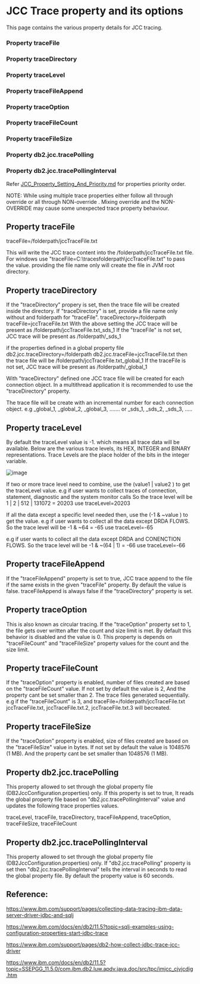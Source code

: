 # JCC Trace property and its options
This page contains the various property details for JCC tracing.

### Property traceFile
### Property traceDirectory
### Property traceLevel 
### Property traceFileAppend 
### Property traceOption
### Property traceFileCount
### Property traceFileSize
### Property db2.jcc.tracePolling
### Property db2.jcc.tracePollingInterval

Refer [JCC_Property_Setting_And_Priority.md](JCC_Property_Setting_And_Priority.md) for properties priority order.

NOTE: While using multiple trace properties either follow all through override or all through NON-override .
Mixing override and the NON-OVERRIDE may cause some unexpected trace property behaviour.

## Property traceFile
traceFile=/folderpath/jccTraceFile.txt

This will write the JCC trace content into the /folderpath/jccTraceFile.txt file. For windows use "traceFile=C:\\tracesfolderpath\\jccTraceFile.txt" to pass the value.
providing the file name only will create the file in JVM root directory.

## Property traceDirectory

If the "traceDirectory" propery is set, then the trace file will be created inside the directory.
If "traceDirectory" is set, provide a file name only without and folderpath for "traceFile".
traceDirectory=/folderpath
traceFile=jccTraceFile.txt
With the above setting the JCC trace will be present as /folderpath/jccTraceFile.txt_sds_1
If the "traceFile" is not set, JCC trace will be present as /folderpath/_sds_1

if the properties defined in a global property file 
db2.jcc.traceDirectory=/folderpath
db2.jcc.traceFile=jccTraceFile.txt
then the trace file will be /folderpath/jccTraceFile.txt_global_1
If the traceFile is not set, JCC trace will be present as /folderpath/_global_1

With "traceDirectory" defined one JCC trace file will be created for each connection object.
In a multithread application it is recommended to use the "traceDirectory" property.

The trace file will be create with an incremental number for each connection object.
e.g
_global_1, _global_2, _global_3, ....... 
or
_sds_1, _sds_2, _sds_3, .....

## Property traceLevel 

By default the traceLevel value is -1. which means all trace data will be available.
Below are the various trace levels, its HEX, INTEGER and BINARY representations. Trace Levels are the place holder of the bits in the integer variable.

![image](https://github.com/kolmisra/Db2JccSamples/assets/15921209/7c7b4eb9-80ef-4ecc-a423-3890028e24d2)

If two or more trace level need to combine, use the (value1 | value2 ) to get the traceLevel value.
e.g  if user wants to collect traces of connection, statement, diagnostic and the system monitor calls
So the trace level will be 
1 | 2 | 512 | 131072 = 20203
use traceLevel=20203

If all the data except a specific level needed then, use the (-1 & ~value ) to get the value.
e.g  if user wants to collect all the data except DRDA FLOWS.
So the trace level will be 
-1 & ~64 = -65
use traceLevel=-65

e.g  if user wants to collect all the data except DRDA and CONENCTION FLOWS.
So the trace level will be 
-1 & ~(64 | 1) = -66
use traceLevel=-66

## Property traceFileAppend 

If the "traceFileAppend" property is set to true, JCC trace append to the file if the same exists in the given "traceFile" property.
By default the value is false.
traceFileAppend is always false if the "traceDirectory" property is set.

## Property traceOption

This is also known as circular tracing. If the "traceOption" property set to 1, the file gets over written after the count and size limit is met.
By default this behavior is disabled and the value is 0. This property is depends on "traceFileCount" and "traceFileSize" property values for the count and the size limit.

## Property traceFileCount

If the "traceOption" property is enabled, number of files created are based on the "traceFileCount" value.
If not set by default the value is 2, And the property cant be set smaller than 2.
The trace files generated sequentially.
e.g if the "traceFileCount" is 3, and traceFile=/folderpath/jccTraceFile.txt
jccTraceFile.txt, jccTraceFile.txt.2, jccTraceFile.txt.3 will becreated.

## Property traceFileSize
 
If the "traceOption" property is enabled, size of files created are based on the "traceFileSize" value in bytes.
If not set by default the value is 1048576 (1 MB). And the property cant be set smaller than 1048576 (1 MB).

## Property db2.jcc.tracePolling

This property allowed to set through the global property file (DB2JccConfiguration.properties) only.
If this property is set to true, It reads the global property file based on "db2.jcc.tracePollingInterval" value and updates the following trace properties values.

traceLevel, traceFile, traceDirectory, traceFileAppend, traceOption, traceFileSize, traceFileCount

## Property db2.jcc.tracePollingInterval

This property allowed to set through the global property file (DB2JccConfiguration.properties) only.
If "db2.jcc.tracePolling" property is set then "db2.jcc.tracePollingInterval" tells the interval in seconds to read the global property file.
By default the property value is 60 seconds.


## Reference:
https://www.ibm.com/support/pages/collecting-data-tracing-ibm-data-server-driver-jdbc-and-sqlj

https://www.ibm.com/docs/en/db2/11.5?topic=sqlj-examples-using-configuration-properties-start-jdbc-trace

https://www.ibm.com/support/pages/db2-how-collect-jdbc-trace-jcc-driver

https://www.ibm.com/docs/en/db2/11.5?topic=SSEPGG_11.5.0/com.ibm.db2.luw.apdv.java.doc/src/tpc/imjcc_cjvjcdig.htm
